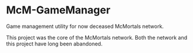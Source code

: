 # McM-GameManager
Game management utility for now deceased McMortals network.

This project was the core of the McMortals network. Both the network and this project have long been abandoned.

